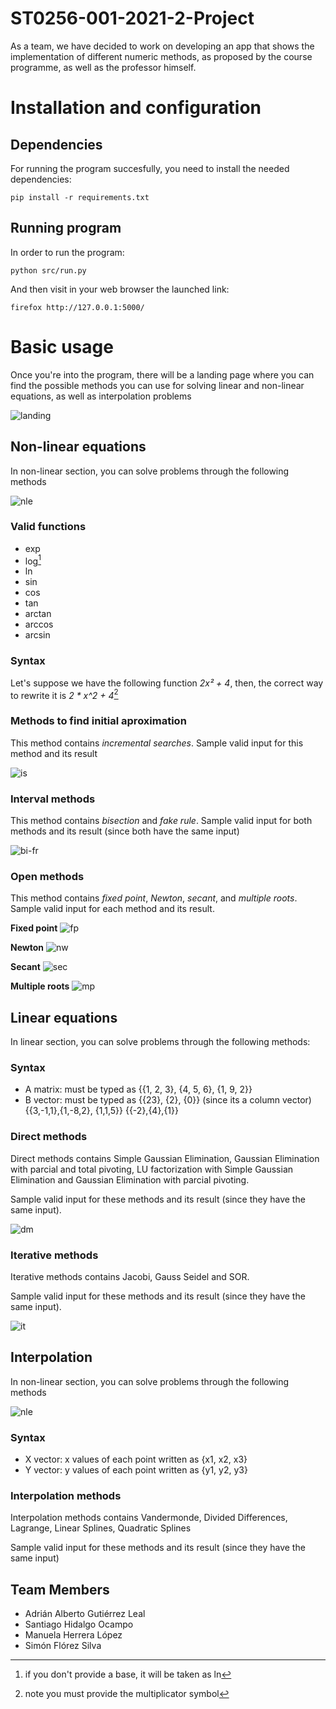 # ST0256-001-2021-2-Project

As a team, we have decided to work on developing an app that shows the implementation of different numeric methods, as proposed by the course programme, as well as the professor himself.  

# Installation and configuration
## Dependencies
For running the program succesfully, you need to install the needed dependencies:

`pip install -r requirements.txt`

## Running program
In order to run the program:

`python src/run.py`

And then visit in your web browser the launched link:

`firefox http://127.0.0.1:5000/`

# Basic usage 
Once you're into the program, there will be a landing page where you can find the possible methods you can use for solving linear and non-linear equations, as well as interpolation problems

![landing](./images/landing.png)

## Non-linear equations
In non-linear section, you can solve problems through the following methods

![nle](./images/nle.png)

### Valid functions
- exp
- log[^1]
- ln
- sin
- cos
- tan
- arctan
- arccos
- arcsin

### Syntax
Let's suppose we have the following function *2x² + 4*, then, the correct way to rewrite it is *2 * x^2 + 4*[^2]

[^1]: if you don't provide a base, it will be taken as ln
[^2]: note you must provide the multiplicator symbol

### Methods to find initial aproximation
This method contains *incremental searches*.
Sample valid input for this method and its result

![is](./images/is.png)

### Interval methods
This method contains *bisection* and *fake rule*.
Sample valid input for both methods and its result (since both have the same input)

![bi-fr](./images/bi.png)

### Open methods
This method contains *fixed point*, *Newton*, *secant*, and *multiple roots*. 
Sample valid input for each method and its result.

**Fixed point**
![fp](./images/fp.png)

**Newton**
![nw](./images/nw.png)

**Secant**
![sec](./images/sec.png)

**Multiple roots**
![mp](./images/mp.png)

## Linear equations
In linear section, you can solve problems through the following methods:



### Syntax
- A matrix: must be typed as {{1, 2, 3}, {4, 5, 6}, {1, 9, 2}}
- B vector:  must be typed as {{23}, {2}, {0}} (since its a column vector)
{{3,-1,1},{1,-8,2}, {1,1,5}}
{{-2},{4},{1}}

### Direct methods
Direct methods contains Simple Gaussian Elimination, Gaussian Elimination with parcial and total pivoting, LU factorization with Simple Gaussian Elimination and Gaussian Elimination with parcial pivoting.

Sample valid input for these methods and its result (since they have the same input).

![dm](./images/dm.png)

### Iterative methods
Iterative methods contains Jacobi, Gauss Seidel and SOR.

Sample valid input for these methods and its result (since they have the same input).

![it](./images/it.png)

## Interpolation
In non-linear section, you can solve problems through the following methods

![nle](./images/nle.png)

### Syntax
- X vector: x values of each point written as {x1, x2, x3}
- Y vector: y values of each point written as {y1, y2, y3}

### Interpolation methods
Interpolation methods contains Vandermonde, Divided Differences, Lagrange, Linear Splines, Quadratic Splines

Sample valid input for these methods and its result (since they have the same input)

## Team Members  
- Adrián Alberto Gutiérrez Leal  
- Santiago Hidalgo Ocampo  
- Manuela Herrera López  
- Simón Flórez Silva  